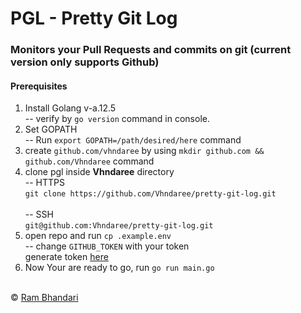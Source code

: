 # PGL - Pretty Git Log
### Monitors your Pull Requests and commits on git (current version only supports Github)

#### Prerequisites
1. Install Golang v-a.12.5 <br/>
    -- verify by `go version` command in console.
2. Set GOPATH <br/>
    -- Run `export GOPATH=/path/desired/here` command 
3. create `github.com/vhndaree` by using `mkdir github.com && github.com/Vhndaree` command 
4. clone pgl inside **Vhndaree** directory <br/>
    -- HTTPS <br/>
      `git clone https://github.com/Vhndaree/pretty-git-log.git` <br/> <br/>
    -- SSH <br/>
      `git@github.com:Vhndaree/pretty-git-log.git`
5. open repo and run `cp .example.env` <br/>
  -- change `GITHUB_TOKEN` with your token <br/>
    generate token [here](https://github.com/settings/tokens/new?scopes=&description=pgl) 
6. Now Your are ready to go, run `go run main.go` <br/> <br/>


&copy; [Ram Bhandari](https://github.com/Vhndaree )